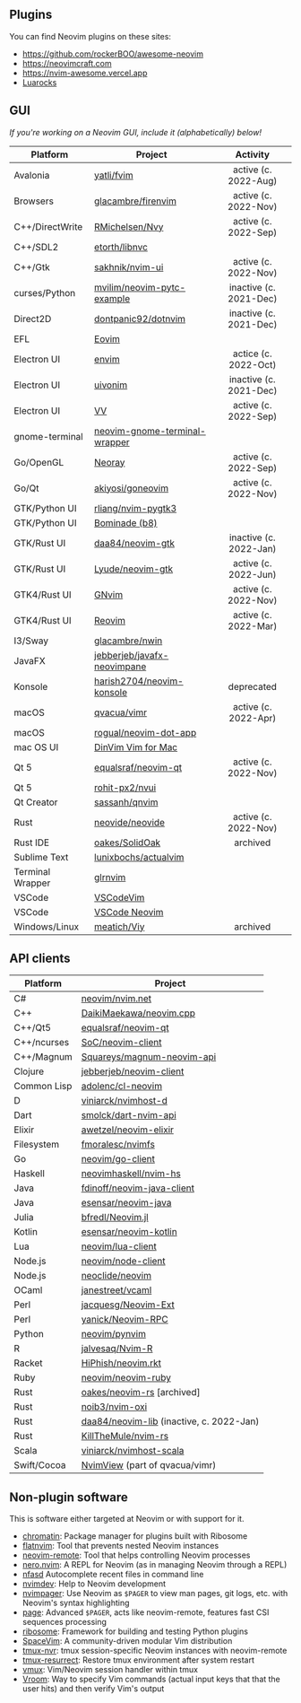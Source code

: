 ## Plugins

You can find Neovim plugins on these sites:

- https://github.com/rockerBOO/awesome-neovim
- https://neovimcraft.com
- https://nvim-awesome.vercel.app
- [Luarocks](https://luarocks.org/labels/neovim)

## GUI

_If you're working on a Neovim GUI, include it (alphabetically) below!_

| Platform         | Project                                                                       | Activity  |
|------------------|-------------------------------------------------------------------------------| :-------: |
| Avalonia         | [yatli/fvim](https://github.com/yatli/fvim)                                   | active (c. 2022-Aug) |
| Browsers         | [glacambre/firenvim](https://github.com/glacambre/firenvim)                   | active (c. 2022-Nov) |
| C++/DirectWrite  | [RMichelsen/Nvy](https://github.com/RMichelsen/Nvy)                           | active (c. 2022-Sep) |
| C++/SDL2         | [etorth/libnvc](https://github.com/etorth/libnvc)                             |           |
| C++/Gtk          | [sakhnik/nvim-ui](https://github.com/sakhnik/nvim-ui)                         | active (c. 2022-Nov) |
| curses/Python    | [mvilim/neovim-pytc-example](https://github.com/mvilim/neovim-pytc-example)   | inactive (c. 2021-Dec) |
| Direct2D         | [dontpanic92/dotnvim](https://github.com/dontpanic92/dotnvim)                 | inactive (c. 2021-Dec) |
| EFL              | [Eovim](https://github.com/jeanguyomarch/eovim/)                              |           |
| Electron UI      | [envim](https://github.com/tk-shirasaka/envim)                                | actice (c. 2022-Oct) |
| Electron UI      | [uivonim](https://github.com/smolck/uivonim)                                  | inactive (c. 2021-Dec) |
| Electron UI      | [VV](https://github.com/igorgladkoborodov/vv)                                 | active (c. 2022-Sep) |
| gnome-terminal   | [neovim-gnome-terminal-wrapper](https://github.com/fmoralesc/neovim-gnome-terminal-wrapper) | |
| Go/OpenGL        | [Neoray](https://github.com/hismailbulut/Neoray)                              | active (c. 2022-Sep) |
| Go/Qt            | [akiyosi/goneovim](https://github.com/akiyosi/goneovim)                       | active (c. 2022-Nov) |
| GTK/Python UI    | [rliang/nvim-pygtk3](https://github.com/rliang/nvim-pygtk3)                   |           |
| GTK/Python UI    | [Bominade (b8)](https://gitlab.com/afshar-oss/b8)                             |           |
| GTK/Rust UI      | [daa84/neovim-gtk](https://github.com/daa84/neovim-gtk)                       | inactive (c. 2022-Jan) |
| GTK/Rust UI      | [Lyude/neovim-gtk](https://github.com/Lyude/neovim-gtk)                       | active (c. 2022-Jun) |
| GTK4/Rust UI     | [GNvim](https://github.com/vhakulinen/gnvim)                                  | active (c. 2022-Nov) |
| GTK4/Rust UI     | [Reovim](https://github.com/songww/reovim)                                    | active (c. 2022-Mar) |
| I3/Sway          | [glacambre/nwin](https://github.com/glacambre/nwin)                           |           |
| JavaFX           | [jebberjeb/javafx-neovimpane](https://github.com/jebberjeb/javafx-neovimpane) |           |
| Konsole          | [harish2704/neovim-konsole](https://github.com/harish2704/neovim-konsole)     | deprecated |
| macOS            | [qvacua/vimr](https://github.com/qvacua/vimr)                                 | active (c. 2022-Apr) |
| macOS            | [rogual/neovim-dot-app](https://github.com/rogual/neovim-dot-app)             |           |
| mac OS UI        | [DinVim Vim for Mac](http://dinvim.com)                                       |           |
| Qt 5             | [equalsraf/neovim-qt](https://github.com/equalsraf/neovim-qt)                 | active (c. 2022-Nov) |
| Qt 5             | [rohit-px2/nvui](https://github.com/rohit-px2/nvui)                                     |           |
| Qt Creator       | [sassanh/qnvim](https://github.com/sassanh/qnvim)                             |           |
| Rust             | [neovide/neovide](https://github.com/neovide/neovide)                         | active (c. 2022-Nov) |
| Rust IDE         | [oakes/SolidOak](https://github.com/oakes/SolidOak)                           | archived  |
| Sublime Text     | [lunixbochs/actualvim](https://github.com/lunixbochs/actualvim)               |           |
| Terminal Wrapper | [glrnvim](https://github.com/beeender/glrnvim)                                |           |
| VSCode           | [VSCodeVim](https://github.com/VSCodeVim/Vim)                                 |           |
| VSCode           | [VSCode Neovim](https://github.com/asvetliakov/vscode-neovim)                 |           |
| Windows/Linux    | [meatich/Viy](https://github.com/meatich/Viy)                                 | archived  |


## API clients

| Platform    | Project                                                                               |
|-------------|---------------------------------------------------------------------------------------|
| C#          | [neovim/nvim.net](https://github.com/neovim/nvim.net)                                 |
| C++         | [DaikiMaekawa/neovim.cpp](https://github.com/DaikiMaekawa/neovim.cpp)                 |
| C++/Qt5     | [equalsraf/neovim-qt](https://github.com/equalsraf/neovim-qt)                         |
| C++/ncurses | [SoC/neovim-client](https://github.com/splinterofchaos/neovim-cpp-client-experiment)  |
| C++/Magnum  | [Squareys/magnum-neovim-api](https://github.com/Squareys/magnum-neovim-api)           |
| Clojure     | [jebberjeb/neovim-client](https://github.com/jebberjeb/neovim-client)                 |
| Common Lisp | [adolenc/cl-neovim](https://github.com/adolenc/cl-neovim)                             |
| D           | [viniarck/nvimhost-d](https://github.com/viniarck/nvimhost-d)                         |
| Dart        | [smolck/dart-nvim-api](https://github.com/smolck/dart-nvim-api)                       |
| Elixir      | [awetzel/neovim-elixir](https://github.com/awetzel/neovim-elixir)                     |
| Filesystem  | [fmoralesc/nvimfs](https://github.com/fmoralesc/nvimfs)                               |
| Go          | [neovim/go-client](https://github.com/neovim/go-client)                               |
| Haskell     | [neovimhaskell/nvim-hs](https://github.com/neovimhaskell/nvim-hs)                     |
| Java        | [fdinoff/neovim-java-client](https://github.com/fdinoff/neovim-java-client)           |
| Java        | [esensar/neovim-java](https://github.com/esensar/neovim-java)                         |
| Julia       | [bfredl/Neovim.jl](https://github.com/bfredl/Neovim.jl)                               |
| Kotlin      | [esensar/neovim-kotlin](https://github.com/esensar/neovim-kotlin)                     |
| Lua         | [neovim/lua-client](https://github.com/neovim/lua-client)                             |
| Node.js     | [neovim/node-client](https://github.com/neovim/node-client)                           |
| Node.js     | [neoclide/neovim](https://github.com/neoclide/neovim)                                 |
| OCaml       | [janestreet/vcaml](https://github.com/janestreet/vcaml)                               |
| Perl        | [jacquesg/Neovim-Ext](https://github.com/jacquesg/p5-Neovim-Ext)                      |
| Perl        | [yanick/Neovim-RPC](https://github.com/yanick/Neovim-RPC)                             |
| Python      | [neovim/pynvim](https://github.com/neovim/pynvim)                                     |
| R           | [jalvesaq/Nvim-R](https://github.com/jalvesaq/Nvim-R)                                 |
| Racket      | [HiPhish/neovim.rkt](https://gitlab.com/HiPhish/neovim.rkt)                           |
| Ruby        | [neovim/neovim-ruby](https://github.com/neovim/neovim-ruby)                           |
| Rust        | [oakes/neovim-rs](https://github.com/oakes/neovim-rs) [archived]                      |
| Rust        | [noib3/nvim-oxi](https://github.com/noib3/nvim-oxi)
| Rust        | [daa84/neovim-lib](https://github.com/daa84/neovim-lib) (inactive, c. 2022-Jan)       |
| Rust        | [KillTheMule/nvim-rs](https://github.com/KillTheMule/nvim-rs)                         |
| Scala       | [viniarck/nvimhost-scala](https://github.com/viniarck/nvimhost-scala)                 |
| Swift/Cocoa | [NvimView](https://github.com/qvacua/vimr/tree/master/NvimView) (part of qvacua/vimr) |


## Non-plugin software

This is software either targeted at Neovim or with support for it.

- [chromatin](https://github.com/tek/chromatin.nvim): Package manager for plugins built with Ribosome
- [flatnvim](https://github.com/adamtabrams/flatnvim): Tool that prevents nested Neovim instances
- [neovim-remote](https://github.com/mhinz/neovim-remote): Tool that helps controlling Neovim processes
- [nero.nvim](https://github.com/Vigemus/nero.nvim): A REPL for Neovim (as in managing Neovim through a REPL)
- [nfasd](https://github.com/haifengkao/nfasd) Autocomplete recent files in command line
- [nvimdev](https://github.com/tweekmonster/nvimdev.nvim): Help to Neovim development
- [nvimpager](https://github.com/lucc/nvimpager): Use Neovim as `$PAGER` to view man pages, git logs, etc. with Neovim's syntax highlighting
- [page](https://github.com/I60R/page): Advanced `$PAGER`, acts like neovim-remote, features fast CSI sequences processing
- [ribosome](https://github.com/tek/ribosome): Framework for building and testing Python plugins
- [SpaceVim](https://spacevim.org): A community-driven modular Vim distribution
- [tmux-nvr](https://github.com/carlocab/tmux-nvr): tmux session-specific Neovim instances with neovim-remote
- [tmux-resurrect](https://github.com/tmux-plugins/tmux-resurrect): Restore tmux environment after system restart
- [vmux](https://github.com/jceb/vmux): Vim/Neovim session handler within tmux
- [Vroom](https://github.com/google/vroom): Way to specify Vim commands (actual input keys that that the user hits) and then verify Vim's output
